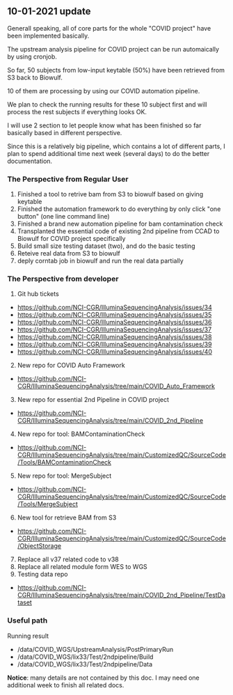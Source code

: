 ## 10-01-2021 update

Generall speaking, all of core parts for the whole "COVID project" have been implemented basically. 

The upstream analysis pipeline for COVID project can be run automaically by using cronjob. 

So far, 50 subjects from low-input keytable (50%) have been retrieved from S3 back to Biowulf. 

10 of them are processing by using our COVID automation pipeline. 

We plan to check the running results for these 10 subject first and will process the rest subjects if everything looks OK. 

I will use 2 section to let people know what has been finished so far basically based in different perspective. 

Since this is a relatively big pipeline, which contains a lot of different parts, I plan to spend additional time next week (several days) to do the better documentation. 

### The Perspective from Regular User
1. Finished a tool to retrive bam from S3 to biowulf based on giving keytable
2. Finished the automation framework to do everything by only click "one button" (one line command line)
3. Finished a brand new automation pipeline for bam contamination check
4. Transplanted the essential code of existing 2nd pipeline from CCAD to Biowulf for COVID project specifically 
5. Build small size testing dataset (two), and do the basic testing  
6. Reteive real data from S3 to biowulf 
7. deply corntab job in biowulf and run the real data partially

### The Perspective from developer
1. Git hub tickets
- https://github.com/NCI-CGR/IlluminaSequencingAnalysis/issues/34
- https://github.com/NCI-CGR/IlluminaSequencingAnalysis/issues/35
- https://github.com/NCI-CGR/IlluminaSequencingAnalysis/issues/36
- https://github.com/NCI-CGR/IlluminaSequencingAnalysis/issues/37
- https://github.com/NCI-CGR/IlluminaSequencingAnalysis/issues/38
- https://github.com/NCI-CGR/IlluminaSequencingAnalysis/issues/39
- https://github.com/NCI-CGR/IlluminaSequencingAnalysis/issues/40
2. New repo for COVID Auto Framework
- https://github.com/NCI-CGR/IlluminaSequencingAnalysis/tree/main/COVID_Auto_Framework
3. New repo for essential 2nd Pipeline in COVID project
- https://github.com/NCI-CGR/IlluminaSequencingAnalysis/tree/main/COVID_2nd_Pipeline
4. New repo for tool: BAMContaminationCheck
- https://github.com/NCI-CGR/IlluminaSequencingAnalysis/tree/main/CustomizedQC/SourceCode/Tools/BAMContaminationCheck
5. New repo for tool: MergeSubject
- https://github.com/NCI-CGR/IlluminaSequencingAnalysis/tree/main/CustomizedQC/SourceCode/Tools/MergeSubject
6. New tool for retrieve BAM from S3
- https://github.com/NCI-CGR/IlluminaSequencingAnalysis/tree/main/CustomizedQC/SourceCode/ObjectStorage
7. Replace all v37 related code to v38
8. Replace all related module form WES to WGS
9. Testing data repo
- https://github.com/NCI-CGR/IlluminaSequencingAnalysis/tree/main/COVID_2nd_Pipeline/TestDataset

### Useful path 
Running result 
- /data/COVID_WGS/UpstreamAnalysis/PostPrimaryRun
- /data/COVID_WGS/lix33/Test/2ndpipeline/Build
- /data/COVID_WGS/lix33/Test/2ndpipeline/Data

**Notice**: many details are not contained by this doc. I may need one additional week to finish all related docs. 
